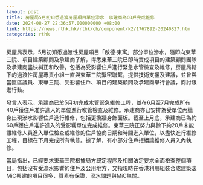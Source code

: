 ```yaml
---
layout: post
title: 房屋局5月初知悉過渡房屋項目單位滲水　承建商為60戶完成維修
date: 2024-08-27 22:36:57.000000000 +08:00
link: https://news.rthk.hk/rthk/ch/component/k2/1767892-20240827.htm
categories: rthk
---
```


房屋局表示，5月初知悉過渡性房屋項目「啟德‧東寓」部分單位滲水，隨即向東華三院、項目建築顧問及承建商了解，得悉東華三院已即時責成項目的建築顧問團隊及承建商盡快糾正和改善，包括為受影響住戶進行緊急水管檢查及維修，房屋局轄下的過渡性房屋專責小組一直與東華三院緊密聯繫，提供技術支援及建議，並曾與當區區議員、東華三院、受影響住戶、項目的建築顧問及承建商舉行會議，商討跟進行動。

發言人表示，承建商已於5月初完成水管緊急維修工程，並在6月至7月完成所有40戶獲住戶准許進入的單位進行喉管檢查及維修。承建商亦已安排為受單位內牆身出現滲水影響住戶進行維修，包括更換牆身飾面板。截至上月底，承建商已為約60戶獲住戶准許進入的受影響單位完成維修。東華三院正努力與餘下約20戶未能讓維修人員進入單位檢查或維修的住戶協商日期和時間進入單位，以盡快進行維修工程，目標在下月完成所有執修。據了解，有小部分住戶拒絕讓維修人員入內執修。

當局指出，已經要求東華三院根據局方既定程序及相關法定要求全面檢查整個項目，包括沒有受滲水影響的住戶及公用地方，又指現時在香港利用組裝合成建築法MiC興建的項目很多，質素有保證，滲水問題與MiC無關。
